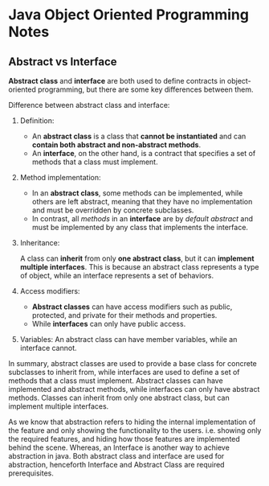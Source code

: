 # Java Object Oriented Programming Notes

## Abstract vs Interface


**Abstract class** and **interface** are both used to define contracts in object-oriented programming, but there are some key differences between them.

Difference between abstract class and interface:

1. Definition:
	- An **abstract class** is a class that **cannot be instantiated** and can **contain both abstract and non-abstract methods**.
	- An **interface**, on the other hand, is a contract that specifies a set of methods that a class must implement.

2. Method implementation:
	- In an **abstract class**, some methods can be implemented, while others are left abstract, meaning that they have no implementation and must be overridden by concrete subclasses.
	- In contrast, all _methods_ in an **interface** are by _default abstract_ and must be implemented by any class that implements the interface.

3. Inheritance:

	A class can **inherit** from only **one abstract class**, but it can **implement multiple interfaces**. This is because an abstract class represents a type of object, while an interface represents a set of behaviors.

4. Access modifiers:
	- **Abstract classes** can have access modifiers such as public, protected, and private for their methods and properties.
	- While **interfaces** can only have public access.

5. Variables:
	An abstract class can have member variables, while an interface cannot.

In summary, abstract classes are used to provide a base class for concrete subclasses to inherit from, while interfaces are used to define a set of methods that a class must implement. Abstract classes can have implemented and abstract methods, while interfaces can only have abstract methods. Classes can inherit from only one abstract class, but can implement multiple interfaces.

As we know that abstraction refers to hiding the internal implementation of the feature and only showing the functionality to the users. i.e. showing only the required features, and hiding how those features are implemented behind the scene. Whereas, an Interface is another way to achieve abstraction in java. Both abstract class and interface are used for abstraction, henceforth Interface and Abstract Class are required prerequisites.
